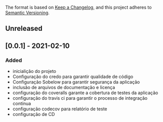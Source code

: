 The format is based on [Keep a Changelog](https://keepachangelog.com/en/1.0.0/),
and this project adheres to [Semantic Versioning](https://semver.org/spec/v2.0.0.html).

## Unreleased


## [0.0.1] - 2021-02-10
### Added
- inicialição do projeto
- Configuração do credo para garantir qualidade de código
- Configuração Sobelow para garantir segurança da aplicação
- inclusão de arquivos de documentação e licença
- configuração do coveralls garante a cobertura de testes da aplicação
- configuração do travis ci para garantir o processo de integração contínua
- configuração codecov para relatório de teste
- configuração de CD
